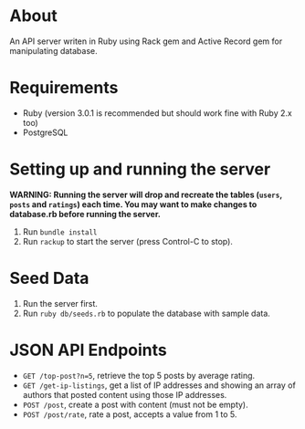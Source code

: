 # About
An API server writen in Ruby using Rack gem and Active Record gem for manipulating database.

# Requirements

- Ruby (version 3.0.1 is recommended but should work fine with Ruby 2.x too)
- PostgreSQL

# Setting up and running the server
**WARNING: Running the server will drop and recreate the tables (`users`, `posts` and `ratings`) each time. You may want to make changes to database.rb before running the server.**
1. Run `bundle install`
2. Run `rackup` to start the server (press Control-C to stop).

# Seed Data
1. Run the server first.
2. Run `ruby db/seeds.rb` to populate the database with sample data. 

# JSON API Endpoints
- `GET /top-post?n=5`, retrieve the top 5 posts by average rating.
- `GET /get-ip-listings`, get a list of IP addresses and showing an array of authors that posted content using those IP addresses.
- `POST /post`, create a post with content (must not be empty). 
- `POST /post/rate`, rate a post, accepts a value from 1 to 5.


